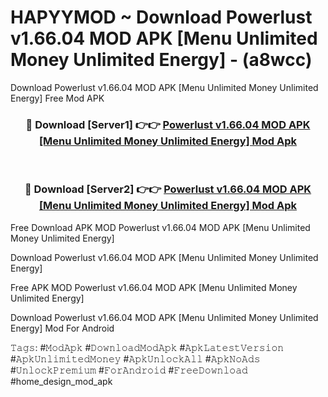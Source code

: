 # HAPYYMOD ~ Download Powerlust v1.66.04 MOD APK [Menu Unlimited Money Unlimited Energy] - (a8wcc)
Download Powerlust v1.66.04 MOD APK [Menu Unlimited Money Unlimited Energy] Free Mod APK

<div align="center">
<h3>🔴 Download [Server1] 👉👉 <a href="https://apk-comot.site?title=Powerlust_v1.66.04_MOD_APK_[Menu_Unlimited_Money_Unlimited_Energy]">Powerlust v1.66.04 MOD APK [Menu Unlimited Money Unlimited Energy] Mod Apk</a></h3><br>

<h3>🔴 Download [Server2] 👉👉 <a href="https://apk-comot.site?title=Powerlust_v1.66.04_MOD_APK_[Menu_Unlimited_Money_Unlimited_Energy]">Powerlust v1.66.04 MOD APK [Menu Unlimited Money Unlimited Energy] Mod Apk</a></h3>
</div>


Free Download APK MOD Powerlust v1.66.04 MOD APK [Menu Unlimited Money Unlimited Energy]

Download Powerlust v1.66.04 MOD APK [Menu Unlimited Money Unlimited Energy] 

Free APK MOD Powerlust v1.66.04 MOD APK [Menu Unlimited Money Unlimited Energy] 

Download Powerlust v1.66.04 MOD APK [Menu Unlimited Money Unlimited Energy] Mod For Android

𝚃𝚊𝚐𝚜: #𝙼𝚘𝚍𝙰𝚙𝚔 #𝙳𝚘𝚠𝚗𝚕𝚘𝚊𝚍𝙼𝚘𝚍𝙰𝚙𝚔 #𝙰𝚙𝚔𝙻𝚊𝚝𝚎𝚜𝚝𝚅𝚎𝚛𝚜𝚒𝚘𝚗 #𝙰𝚙𝚔𝚄𝚗𝚕𝚒𝚖𝚒𝚝𝚎𝚍𝙼𝚘𝚗𝚎𝚢 #𝙰𝚙𝚔𝚄𝚗𝚕𝚘𝚌𝚔𝙰𝚕𝚕 #𝙰𝚙𝚔𝙽𝚘𝙰𝚍𝚜 #𝚄𝚗𝚕𝚘𝚌𝚔𝙿𝚛𝚎𝚖𝚒𝚞𝚖 #𝙵𝚘𝚛𝙰𝚗𝚍𝚛𝚘𝚒𝚍 #𝙵𝚛𝚎𝚎𝙳𝚘𝚠𝚗𝚕𝚘𝚊𝚍 #home_design_mod_apk